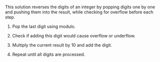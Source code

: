This solution reverses the digits of an integer by popping digits one by one and pushing them into the result, 
while checking for overflow before each step.

1. Pop the last digit using modulo.

2. Check if adding this digit would cause overflow or underflow.

3. Multiply the current result by 10 and add the digit.

4. Repeat until all digits are processed.
